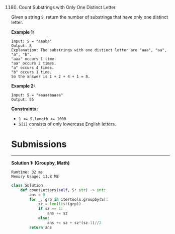 1180. Count Substrings with Only One Distinct Letter

Given a string `S`, return the number of substrings that have only one distinct letter.

 

**Example 1:**
```
Input: S = "aaaba"
Output: 8
Explanation: The substrings with one distinct letter are "aaa", "aa", "a", "b".
"aaa" occurs 1 time.
"aa" occurs 2 times.
"a" occurs 4 times.
"b" occurs 1 time.
So the answer is 1 + 2 + 4 + 1 = 8.
```

**Example 2:**
```
Input: S = "aaaaaaaaaa"
Output: 55
``` 

**Constraints:**

* `1 <= S.length <= 1000`
* `S[i]` consists of only lowercase English letters.

# Submissions
---
**Solution 1: (Groupby, Math)**
```
Runtime: 32 ms
Memory Usage: 13.8 MB
```
```python
class Solution:
    def countLetters(self, S: str) -> int:
        ans = 0
        for _, grp in itertools.groupby(S):
            sz = len(list(grp))
            if sz == 1:
                ans += sz
            else:
                ans += sz + sz*(sz-1)//2
        return ans
```